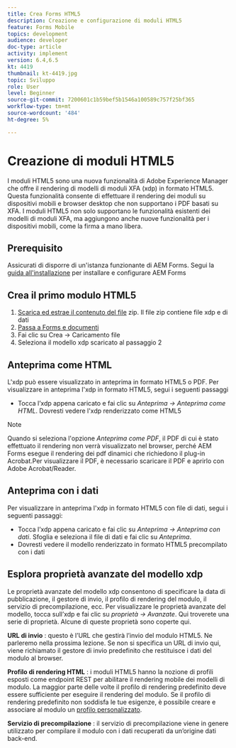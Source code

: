 ```yaml
---
title: Crea Forms HTML5
description: Creazione e configurazione di moduli HTML5
feature: Forms Mobile
topics: development
audience: developer
doc-type: article
activity: implement
version: 6.4,6.5
kt: 4419
thumbnail: kt-4419.jpg
topic: Sviluppo
role: User
level: Beginner
source-git-commit: 7200601c1b59bef5b1546a100589c757f25bf365
workflow-type: tm+mt
source-wordcount: '484'
ht-degree: 5%

---
```



# Creazione di moduli HTML5

I moduli HTML5 sono una nuova funzionalità di Adobe Experience Manager che offre il rendering di modelli di moduli XFA (xdp) in formato HTML5. Questa funzionalità consente di effettuare il rendering dei moduli su dispositivi mobili e browser desktop che non supportano i PDF basati su XFA. I moduli HTML5 non solo supportano le funzionalità esistenti dei modelli di moduli XFA, ma aggiungono anche nuove funzionalità per i dispositivi mobili, come la firma a mano libera.

## Prerequisito

Assicurati di disporre di un&#39;istanza funzionante di AEM Forms. Segui la [guida all&#39;installazione](https://experienceleague.adobe.com/docs/experience-manager-65/forms/install-aem-forms/osgi-installation/installing-configuring-aem-forms-osgi.html) per installare e configurare AEM Forms

## Crea il primo modulo HTML5

1. [Scarica ed estrae il contenuto del file](assets/assets.zip) zip. Il file zip contiene file xdp e di dati
2. [Passa a Forms e documenti](http://localhost:4502/aem/forms.html/content/dam/formsanddocuments)
3. Fai clic su Crea -> Caricamento file
4. Seleziona il modello xdp scaricato al passaggio 2

## Anteprima come HTML

L&#39;xdp può essere visualizzato in anteprima in formato HTML5 o PDF. Per visualizzare in anteprima l&#39;xdp in formato HTML5, segui i seguenti passaggi

* Tocca l’xdp appena caricato e fai clic su _Anteprima -> Anteprima come HTML_. Dovresti vedere l&#39;xdp renderizzato come HTML5

>[!NOTE]
>Quando si seleziona l&#39;opzione _Anteprima come PDF_, il PDF di cui è stato effettuato il rendering non verrà visualizzato nel browser, perché AEM Forms esegue il rendering dei pdf dinamici che richiedono il plug-in Acrobat.Per visualizzare il PDF, è necessario scaricare il PDF e aprirlo con Adobe Acrobat/Reader.


## Anteprima con i dati

Per visualizzare in anteprima l&#39;xdp in formato HTML5 con file di dati, segui i seguenti passaggi:

* Tocca l’xdp appena caricato e fai clic su _Anteprima -> Anteprima con dati_. Sfoglia e seleziona il file di dati e fai clic su _Anteprima_.
* Dovresti vedere il modello renderizzato in formato HTML5 precompilato con i dati

## Esplora proprietà avanzate del modello xdp

Le proprietà avanzate del modello xdp consentono di specificare la data di pubblicazione, il gestore di invio, il profilo di rendering del modulo, il servizio di precompilazione, ecc. Per visualizzare le proprietà avanzate del modello, tocca sull’xdp e fai clic su _proprietà -> Avanzate_. Qui troverete una serie di proprietà. Alcune di queste proprietà sono coperte qui.

**URL di invio** : questo è l’URL che gestirà l’invio del modulo HTML5. Ne parleremo nella prossima lezione. Se non si specifica un URL di invio qui, viene richiamato il gestore di invio predefinito che restituisce i dati del modulo al browser.

**Profilo di rendering HTML** : i moduli HTML5 hanno la nozione di profili esposti come endpoint REST per abilitare il rendering mobile dei modelli di modulo. La maggior parte delle volte il profilo di rendering predefinito deve essere sufficiente per eseguire il rendering del modulo. Se il profilo di rendering predefinito non soddisfa le tue esigenze, è possibile creare e associare al modulo un [profilo personalizzato](https://experienceleague.adobe.com/docs/experience-manager-64/forms/html5-forms/custom-profile.html).

**Servizio di precompilazione** : il servizio di precompilazione viene in genere utilizzato per compilare il modulo con i dati recuperati da un’origine dati back-end.

